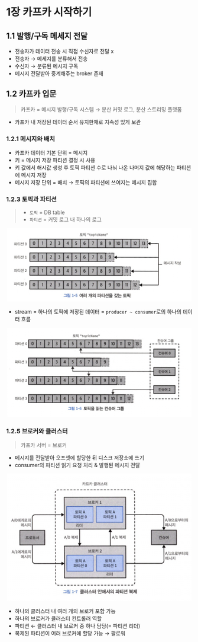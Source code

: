 # 1장 카프카 시작하기

## 1.1 발행/구독 메세지 전달

- 전송자가 데이터 전송 시 직접 수신자로 전달 x
- 전송자 &rarr; 메세지를 분류해서 전송
- 수신자 &rarr; 분류된 메시지 구독
- 메시지 전달받아 중계해주는 broker 존재

## 1.2 카프카 입문

> 카프카 = 메시지 발행/구독 시스템 &rarr; 분산 커밋 로그, 분산 스트리밍 플랫폼

- 카프카 내 저장된 데이터 순서 유지한채로 지속성 있게 보관

### 1.2.1 메시지와 배치

- 카프카 데이터 기본 단위 = 메시지
- 키 = 메시지 저장 파티션 결정 시 사용
- 키 값에서 해시값 생성 후 토픽 파티션 수로 나눠 나온 나머지 값에 해당하는 파티션에 메시지 저장
- 메시지 저장 단위 = 배치 &rarr; 토픽의 파티션에 쓰여지는 메시지 집합

### 1.2.3 토픽과 파티션

> - `토픽` = DB table
> - `파티션` = 커밋 로그 내 하나의 로그

<div align="center">
    <img src="./img/1.png" alt="" width="500"/>
</div>

- stream = 하나의 토픽에 저장된 데이터 = `producer ~ consumer`로의 하나의 데이터 흐름

<div align="center">
    <img src="./img/2.png" alt="" width="500"/>
</div>

### 1.2.5 브로커와 클러스터

> 카프카 서버 = 브로커

- 메시지를 전달받아 오프셋에 할당한 뒤 디스크 저장소에 쓰기
- consumer의 파티션 읽기 요청 처리 & 발행된 메시지 전달

<div align="center">
    <img src="./img/3.png" alt="" width="500"/>
</div>

- 하나의 클러스터 내 여러 개의 브로커 포함 가능
- 하나의 브로커가 클러스터 컨트롤러 역할
- 파티션 &larr; 클러스터 내 브로커 중 하나 담당(= 파티션 리더)
- 복제된 파티션이 여러 브로커에 할당 가능 &rarr; 팔로워